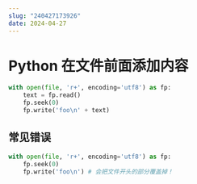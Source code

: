 ```yaml
---
slug: "240427173926"
date: 2024-04-27
---
```


# Python 在文件前面添加内容

``` python
with open(file, 'r+', encoding='utf8') as fp:
    text = fp.read()
    fp.seek(0)
    fp.write('foo\n' + text)
```

## 常见错误

``` python
with open(file, 'r+', encoding='utf8') as fp:
    fp.seek(0)
    fp.write('foo\n') # 会把文件开头的部分覆盖掉！
```
